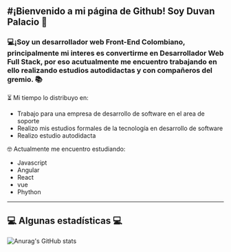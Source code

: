 #¡Bienvenido a mi página de Github! Soy Duvan Palacio  👋
---

### 💻¡Soy un desarrollador web Front-End Colombiano, principalmente mi interes es convertirme en **Desarrollador Web Full Stack**, por eso acutualmente me encuentro trabajando en ello realizando estudios autodidactas y con compañeros del gremio. 📚


⏳ Mi tiempo lo  distribuyo en:
   * Trabajo para una empresa de desarrollo de software en el area de soporte
   * Realizo mis estudios formales de la tecnología en desarrollo de software 
   * Realizo estudio autodidacta  


🤓 Actualmente me encuentro estudiando:
  * Javascript
  * Angular
  * React
  * vue 
  * Phython

  
---
## 💻 Algunas estadísticas 💻
![Anurag's GitHub stats](https://github-readme-stats.vercel.app/api?username=duvabh&show_icons=true&theme=dark)
